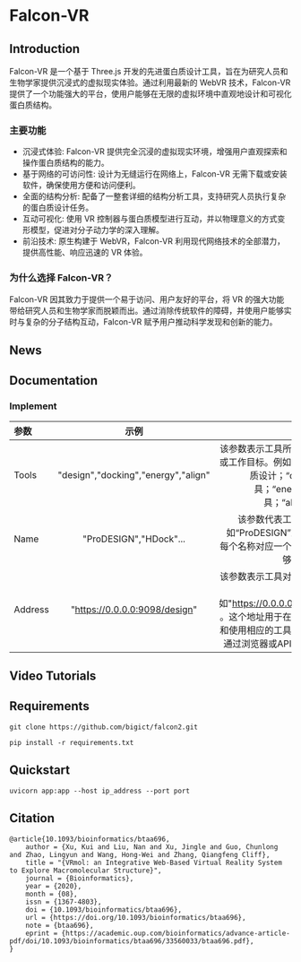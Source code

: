 # Falcon-VR
## Introduction

Falcon-VR 是一个基于 Three.js 开发的先进蛋白质设计工具，旨在为研究人员和生物学家提供沉浸式的虚拟现实体验。通过利用最新的 WebVR 技术，Falcon-VR 提供了一个功能强大的平台，使用户能够在无限的虚拟环境中直观地设计和可视化蛋白质结构。

### 主要功能
* 沉浸式体验: Falcon-VR 提供完全沉浸的虚拟现实环境，增强用户直观探索和操作蛋白质结构的能力。
* 基于网络的可访问性: 设计为无缝运行在网络上，Falcon-VR 无需下载或安装软件，确保使用方便和访问便利。
* 全面的结构分析: 配备了一整套详细的结构分析工具，支持研究人员执行复杂的蛋白质设计任务。
* 互动可视化: 使用 VR 控制器与蛋白质模型进行互动，并以物理意义的方式变形模型，促进对分子动力学的深入理解。
* 前沿技术: 原生构建于 WebVR，Falcon-VR 利用现代网络技术的全部潜力，提供高性能、响应迅速的 VR 体验。

### 为什么选择 Falcon-VR？
Falcon-VR 因其致力于提供一个易于访问、用户友好的平台，将 VR 的强大功能带给研究人员和生物学家而脱颖而出。通过消除传统软件的障碍，并使用户能够实时与复杂的分子结构互动，Falcon-VR 赋予用户推动科学发现和创新的能力。

## News


## Documentation

### Implement

| 参数      |                  示例                  |                                                                                                 描述 |
|:--------|:------------------------------------:|---------------------------------------------------------------------------------------------------:|
| Tools   | "design","docking","energy","align"  |                    该参数表示工具所实现的特定功能或工作目标。例如，“design”蛋白质设计；“docking”对接工具；“energy”能量计算工具；“align”对齐工具。 |
| Name    |        "ProDESIGN","HDock"...        |                                         该参数代表工具的具体名称，如“ProDESIGN”或“HDock”等。每个名称对应一个特定的工具，能够执行相应的功能 |
| Address |  "https://0.0.0.0:9098/design"       | 该参数表示工具对应的网络地址或访问路径，例如"https://0.0.0.0:9098/design" 。这个地址用于在网络环境中访问和使用相应的工具，确保用户能够通过浏览器或API接口进行操作。 |



## Video Tutorials


## Requirements
```
git clone https://github.com/bigict/falcon2.git
```

```
pip install -r requirements.txt
```

## Quickstart
```
uvicorn app:app --host ip_address --port port
```

## Citation
```
@article{10.1093/bioinformatics/btaa696,
    author = {Xu, Kui and Liu, Nan and Xu, Jingle and Guo, Chunlong and Zhao, Lingyun and Wang, Hong-Wei and Zhang, Qiangfeng Cliff},
    title = "{VRmol: an Integrative Web-Based Virtual Reality System to Explore Macromolecular Structure}",
    journal = {Bioinformatics},
    year = {2020},
    month = {08},
    issn = {1367-4803},
    doi = {10.1093/bioinformatics/btaa696},
    url = {https://doi.org/10.1093/bioinformatics/btaa696},
    note = {btaa696},
    eprint = {https://academic.oup.com/bioinformatics/advance-article-pdf/doi/10.1093/bioinformatics/btaa696/33560033/btaa696.pdf},
}
```